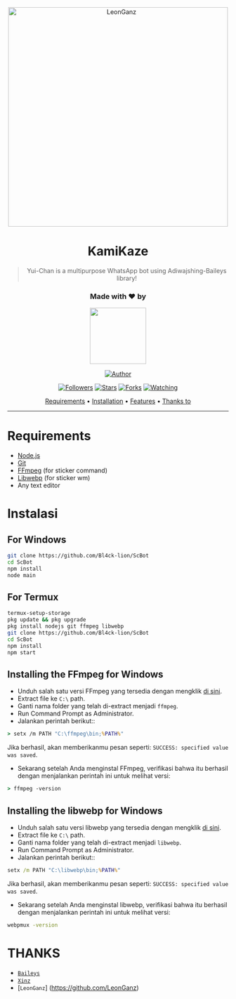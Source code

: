<div align="center">
<img src="https://h.top4top.io/p_2036i19a30.jpg" alt="LeonGanz" width="500" />

# KamiKaze

> Yui-Chan is a multipurpose WhatsApp bot using Adiwajshing-Baileys library!
>
>

<h3 align="center">Made with ❤️ by</h3>
<p align="center">
  <a href="https://github.com/Bl4ck-lion/ScBot"><img src="https://avatars.githubusercontent.com/u/81684610?s=400&u=25765902db0b709938966cf4127ac11af5eafb5d&v=4" height="128" width="128" /></a>
</p>

<p align="center">
  <a href="https://github.com/Bl4ck-lion/ScBot"><img title="Author" src="https://img.shields.io/badge/Author-LeonGanz-purple.svg?style=for-the-badge&logo=github" /></a>
</p>
<p align="center">
<a href="https://github.com/kamikaze2325/ScBot/followers"><img title="Followers" src="https://img.shields.io/github/followers/kamikaze2325?color=blue&style=flat-square"></a>
<a href="https://github.com/kamikaze2325/ScBot"><img title="Stars" src="https://img.shields.io/github/stars/kamikaze2325/ScBot?color=red&style=flat-square"></a>
<a href="https://github.com/kamikaze2325/ScBot"><img title="Forks" src="https://img.shields.io/github/forks/kamikaze2325/ScBot?color=red&style=flat-square"></a>
<a href="https://github.com/kamikaze2325/ScBot"><img title="Watching" src="https://img.shields.io/github/watchers/kamikaze2325/ScBot?label=Watchers&color=blue&style=flat-square"></a>
</p>

<p align="center">
  <a href="https://github.com/kamikaze2325/ScBot#requirements">Requirements</a> •
  <a href="https://github.com/kamikaze2325/ScBot#instalasi">Installation</a> •
  <a href="https://https://github.com/kamikaze2325/ScBot">Features</a> •
  <a href="https://github.com/kamikaze2325/ScBot#thanks-to">Thanks to</a>
</p>
</div>


---



# Requirements
* [Node.js](https://nodejs.org/en/)
* [Git](https://git-scm.com/downloads)
* [FFmpeg](https://github.com/BtbN/FFmpeg-Builds/releases) (for sticker command)
* [Libwebp](https://developers.google.com/speed/webp/download) (for sticker wm)
* Any text editor

# Instalasi
## For Windows
```bash
git clone https://github.com/Bl4ck-lion/ScBot
cd ScBot
npm install
node main
```
## For Termux
```bash
termux-setup-storage
pkg update && pkg upgrade
pkg install nodejs git ffmpeg libwebp 
git clone https://github.com/Bl4ck-lion/ScBot
cd ScBot
npm install
npm start
```

## Installing the FFmpeg for Windows
* Unduh salah satu versi FFmpeg yang tersedia dengan mengklik [di sini](https://github.com/BtbN/FFmpeg-Builds/releases).
* Extract file ke `C:\` path.
* Ganti nama folder yang telah di-extract menjadi `ffmpeg`.
* Run Command Prompt as Administrator.
* Jalankan perintah berikut::
```cmd
> setx /m PATH "C:\ffmpeg\bin;%PATH%"
```
Jika berhasil, akan memberikanmu pesan seperti: `SUCCESS: specified value was saved`.
* Sekarang setelah Anda menginstal FFmpeg, verifikasi bahwa itu berhasil dengan menjalankan perintah ini untuk melihat versi:
```cmd
> ffmpeg -version
```


## Installing the libwebp for Windows
* Unduh salah satu versi libwebp yang tersedia dengan mengklik [di sini](https://developers.google.com/speed/webp/download).
* Extract file ke `C:\` path.
* Ganti nama folder yang telah di-extract menjadi `libwebp`.
* Run Command Prompt as Administrator.
* Jalankan perintah berikut::
```cmd
setx /m PATH "C:\libwebp\bin;%PATH%"
```
Jika berhasil, akan memberikanmu pesan seperti: `SUCCESS: specified value was saved`.
* Sekarang setelah Anda menginstal libwebp, verifikasi bahwa itu berhasil dengan menjalankan perintah ini untuk melihat versi:
```cmd
webpmux -version
```

# THANKS
* [`Baileys`](https://github.com/adiwajshing/Baileys)
* [`Xinz`](https://github.com/Xinz-Team)
* [`LeonGanz`] (https://github.com/LeonGanz)
